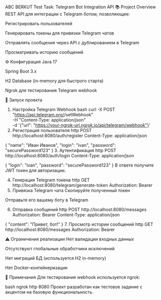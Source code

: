 ABC BERKUT Test Task: Telegram Bot Integration API
📚 Project Overview
REST API для интеграции с Telegram ботом, позволяющее:

Регистрировать пользователей

Генерировать токены для привязки Telegram чатов

Отправлять сообщения через API с дублированием в Telegram

Просматривать историю сообщений

⚙️ Конфигурация
Java 17

Spring Boot 3.x

H2 Database (in-memory для быстрого старта)

Ngrok для тестирования Telegram webhook

🚀 Запуск проекта
1. Настройка Telegram Webhook
bash
curl -X POST "https://api.telegram.org/<your-bot-token>/setWebhook" \
     -H "Content-Type: application/json" \
     -d '{"url": "https://your-ngrok-url.ngrok.io/api/telegram/webhook"}'
2. Регистрация пользователя
http
POST http://localhost:8080/auth/register
Content-Type: application/json

{
  "name": "Иван Иванов",
  "login": "ivan",
  "password": "securePassword123"
}
3. Аутентификация
http
POST http://localhost:8080/auth/login
Content-Type: application/json

{
  "login": "ivan",
  "password": "securePassword123"
}
В ответе получите JWT токен для авторизации.

4. Генерация Telegram токена
http
GET http://localhost:8080/telegram/generate-token
Authorization: Bearer <your-jwt-token>
5. Привязка Telegram чата
Скопируйте полученный токен

Отправьте его вашему боту в Telegram

6. Отправка сообщений
http
POST http://localhost:8080/messages
Authorization: Bearer <your-jwt-token>
Content-Type: application/json

{
  "content": "Привет, бот!"
}
7. Просмотр истории сообщений
http
GET http://localhost:8080/messages
Authorization: Bearer <your-jwt-token>

⚠️ Ограничения реализации
Нет валидации входных данных

Отсутствуют глобальные обработчики исключений

Нет миграций БД (используется H2 in-memory)

Нет Docker-контейнеризации

📝 Примечания
Для тестирования webhook используется ngrok:

bash
ngrok http 8080
Проект разработан как тестовое задание с акцентом на базовую функциональность.

